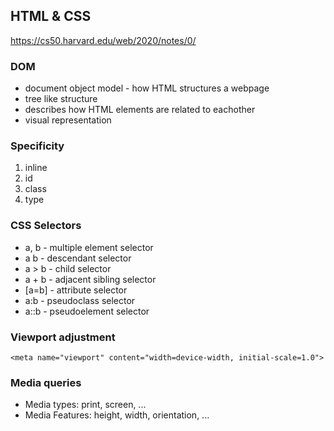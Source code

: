 ## HTML & CSS

https://cs50.harvard.edu/web/2020/notes/0/

### DOM 
- document object model - how HTML structures a webpage
- tree like structure
- describes how HTML elements are related to eachother
- visual representation

### Specificity
1. inline
2. id
3. class
4. type

### CSS Selectors

- a, b - multiple element selector
- a b - descendant selector
- a > b - child selector
- a + b - adjacent sibling selector
- [a=b] - attribute selector
- a:b - pseudoclass selector
- a::b - pseudoelement selector

### Viewport adjustment

```
<meta name="viewport" content="width=device-width, initial-scale=1.0">
```

### Media queries

- Media types: print, screen, ...
- Media Features: height, width, orientation, ...